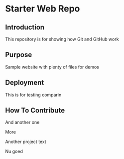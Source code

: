 # Starter Web Repo

## Introduction

This repository is for showing how Git and GitHub work

## Purpose

Sample website with plenty of files for demos

## Deployment

This is for testing comparin

## How To Contribute

And another one

More

Another project text

Nu goed